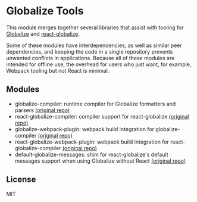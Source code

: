# Globalize Tools

This module merges together several libraries that assist with tooling for [Globalize][g]
and [react-globalize][rg].

Some of these modules have interdependencies, as well as similar peer dependencies, and
keeping the code in a single repository prevents unwanted conflicts in applications.
Because all of these modules are intended for offline use, the overhead for users who just
want, for example, Webpack tooling but not React is minimal.

## Modules

* globalize-compiler: runtime compiler for Globalize formatters and parsers [(original
  repo)][gc]
* react-globalize-compiler: compiler support for react-globalize [(original repo)][rgc]
* globalize-webpack-plugin: webpack build integration for globalize-compiler [(original
  repo)][gwp]
* react-globalize-webpack-plugin: webpack build integration for react-globalize-compiler
  [(original repo)][rgwp]
* default-globalize-messages: shim for react-globalize's default messages support when
  using Globalize without React [(original repo)][dgm]

## License

MIT

[dgm]: https://github.com/alunny/default-globalize-messages
[g]: https://github.com/jquery/globalize
[gc]: https://github.com/jquery-support/globalize-compiler
[gwp]: https://github.com/rxaviers/globalize-webpack-plugin
[rg]: https://github.com/kborchers/react-globalize
[rgc]: https://github.com/rxaviers/react-globalize-compiler
[rgwp]: https://github.com/rxaviers/react-globalize-webpack-plugin
